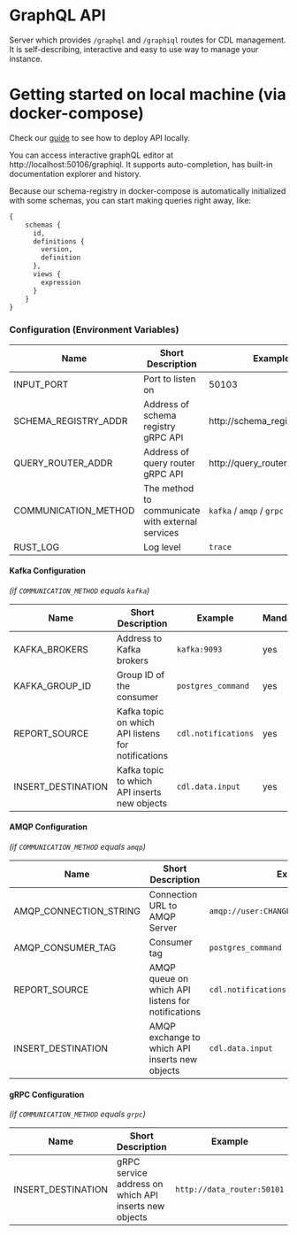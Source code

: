 # GraphQL API

Server which provides `/graphql` and `/graphiql` routes for CDL management.
It is self-describing, interactive and easy to use way to manage your instance.

# Getting started on local machine (via docker-compose)

Check our [guide](../deployment/local/docker-compose.md) to see how to deploy API locally.

You can access interactive graphQL editor at http://localhost:50106/graphiql. It supports auto-completion, has built-in documentation explorer and history. 

Because our schema-registry in docker-compose is automatically initialized with some schemas, you can start making queries right away, like:

``` graphql
{
    schemas {
      id,
      definitions {
        version,
        definition
      },
      views {
        expression
      }
    }
}
```

### Configuration (Environment Variables)


| Name                 | Short Description                                | Example                      | Mandatory | Default |
|----------------------|--------------------------------------------------|------------------------------|-----------|---------|
| INPUT_PORT           | Port to listen on                                | 50103                        | yes       |         |
| SCHEMA_REGISTRY_ADDR | Address of schema registry gRPC API              | http://schema_registry:50101 | yes       |         |
| QUERY_ROUTER_ADDR    | Address of query router gRPC API                 | http://query_router:50101    | yes       |         |
| COMMUNICATION_METHOD | The method to communicate with external services | `kafka` / `amqp` / `grpc`    | yes       |         |
| RUST_LOG             | Log level                                        | `trace`                      | no        |         |

#### Kafka Configuration
*(if `COMMUNICATION_METHOD` equals `kafka`)*

| Name               | Short Description                                  | Example             | Mandatory | Default |
|--------------------|----------------------------------------------------|---------------------|-----------|---------|
| KAFKA_BROKERS      | Address to Kafka brokers                           | `kafka:9093`        | yes       |         |
| KAFKA_GROUP_ID     | Group ID of the consumer                           | `postgres_command`  | yes       |         |
| REPORT_SOURCE      | Kafka topic on which API listens for notifications | `cdl.notifications` | yes       |         |
| INSERT_DESTINATION | Kafka topic to which API inserts new objects       | `cdl.data.input`    | yes       |         |

#### AMQP Configuration 
*(if `COMMUNICATION_METHOD` equals `amqp`)*

| Name                   | Short Description                                 | Example                                  | Mandatory | Default |
|------------------------|---------------------------------------------------|------------------------------------------|-----------|---------|
| AMQP_CONNECTION_STRING | Connection URL to AMQP Server                     | `amqp://user:CHANGEME@rabbitmq:5672/%2f` | yes       |         |
| AMQP_CONSUMER_TAG      | Consumer tag                                      | `postgres_command`                       | yes       |         |
| REPORT_SOURCE          | AMQP queue on which API listens for notifications | `cdl.notifications`                      | yes       |         |
| INSERT_DESTINATION     | AMQP exchange to which API inserts new objects    | `cdl.data.input`                         | yes       |         |

#### gRPC Configuration 
*(if `COMMUNICATION_METHOD` equals `grpc`)*

| Name               | Short Description                                     | Example                    | Mandatory | Default |
|--------------------|-------------------------------------------------------|----------------------------|-----------|---------|
| INSERT_DESTINATION | gRPC service address on which API inserts new objects | `http://data_router:50101` | yes       |         |

